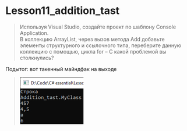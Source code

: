 # Lesson11_addition_tast
>Используя Visual Studio, создайте проект по шаблону Console Application.  
В коллекцию  ArrayList, через вызов метода Add добавьте элементы структурного и ссылочного типа, переберите данную коллекцию с помощью, цикла for – С какой проблемой вы столкнулись?

Подытог: вот такенный майндфак на выходе
>![](Addition_tast/Program_output.jpg)
